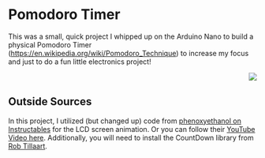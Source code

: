 # Pomodoro Timer
This was a small, quick project I whipped up on the Arduino Nano to build a physical Pomodoro Timer (https://en.wikipedia.org/wiki/Pomodoro_Technique) to increase my focus and just to do a fun little electronics project!

<img align="right" src=https://github.com/user-attachments/assets/e3aec559-6733-4e56-8947-ccb84cb1dfb6>
<br clear="right"/>


## Outside Sources
In this project, I utilized (but changed up) code from [phenoxyethanol on Instructables](https://www.instructables.com/Simple-Progress-Bar-for-Arduino-and-LCD/) for the LCD screen animation. Or you can follow their [YouTube Video here](https://www.youtube.com/watch?v=PkcyvoncWcw). Additionally, you will need to install the CountDown library from [Rob Tillaart](https://github.com/RobTillaart/CountDown).
